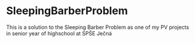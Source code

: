 # SleepingBarberProblem
This is a solution to the Sleeping Barber Problem as one of my PV projects in senior year of highschool at SPŠE Ječná
